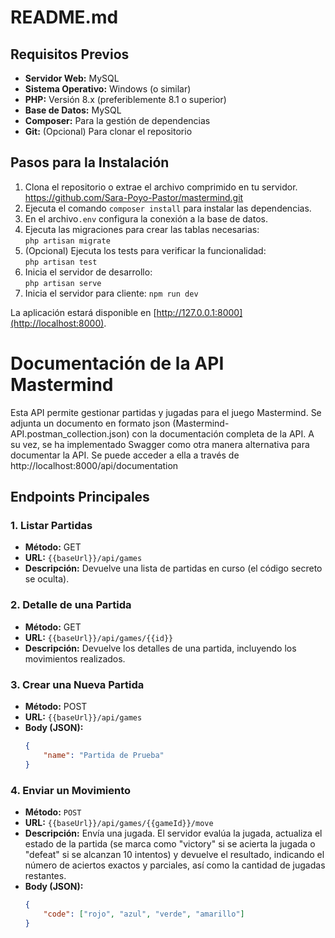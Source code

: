 # README.md

## Requisitos Previos

- **Servidor Web:** MySQL  
- **Sistema Operativo:** Windows (o similar)  
- **PHP:** Versión 8.x (preferiblemente 8.1 o superior)  
- **Base de Datos:** MySQL  
- **Composer:** Para la gestión de dependencias  
- **Git:** (Opcional) Para clonar el repositorio

## Pasos para la Instalación

1. Clona el repositorio o extrae el archivo comprimido en tu servidor. https://github.com/Sara-Poyo-Pastor/mastermind.git
2. Ejecuta el comando `composer install` para instalar las dependencias.
3. En el archivo`.env` configura la conexión a la base de datos.
4. Ejecuta las migraciones para crear las tablas necesarias:  
   `php artisan migrate`
5. (Opcional) Ejecuta los tests para verificar la funcionalidad:  
   `php artisan test`
6. Inicia el servidor de desarrollo:  
   `php artisan serve`
7. Inicia el servidor para cliente:
   `npm run dev`   

La aplicación estará disponible en [http://127.0.0.1:8000](http://localhost:8000).


# Documentación de la API Mastermind

Esta API permite gestionar partidas y jugadas para el juego Mastermind.
Se adjunta un documento en formato json (Mastermind-API.postman_collection.json) con la documentación completa de la API.
A su vez, se ha implementado Swagger como otra manera alternativa para documentar la API. 
Se puede acceder a ella a través de http://localhost:8000/api/documentation

## Endpoints Principales

### 1. Listar Partidas
- **Método:** GET  
- **URL:** `{{baseUrl}}/api/games`  
- **Descripción:** Devuelve una lista de partidas en curso (el código secreto se oculta).

### 2. Detalle de una Partida
- **Método:** GET  
- **URL:** `{{baseUrl}}/api/games/{{id}}`  
- **Descripción:** Devuelve los detalles de una partida, incluyendo los movimientos realizados.

### 3. Crear una Nueva Partida
- **Método:** POST  
- **URL:** `{{baseUrl}}/api/games`  
- **Body (JSON):**
  ```json
  {
      "name": "Partida de Prueba"
  }

### 4. Enviar un Movimiento

- **Método:** `POST`
- **URL:** `{{baseUrl}}/api/games/{{gameId}}/move`
- **Descripción:** Envía una jugada. El servidor evalúa la jugada, actualiza el estado de la partida (se marca como "victory" si se acierta la jugada o "defeat" si se alcanzan 10 intentos) y devuelve el resultado, indicando el número de aciertos exactos y parciales, así como la cantidad de jugadas restantes.
- **Body (JSON):** 
  ```json
  {
      "code": ["rojo", "azul", "verde", "amarillo"]
  }
